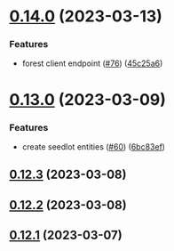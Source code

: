 # [0.14.0](https://github.com/bcgov/nr-spar-backend/compare/v0.13.0...v0.14.0) (2023-03-13)


### Features

* forest client endpoint ([#76](https://github.com/bcgov/nr-spar-backend/issues/76)) ([45c25a6](https://github.com/bcgov/nr-spar-backend/commit/45c25a60b818332776369ba4d204f22b820f5314))



# [0.13.0](https://github.com/bcgov/nr-spar-backend/compare/v0.12.3...v0.13.0) (2023-03-09)


### Features

* create seedlot entities ([#60](https://github.com/bcgov/nr-spar-backend/issues/60)) ([6bc83ef](https://github.com/bcgov/nr-spar-backend/commit/6bc83efa08315e9ed6bb8897cc31a38a307d902d))



## [0.12.3](https://github.com/bcgov/nr-spar-backend/compare/v0.12.2...v0.12.3) (2023-03-08)



## [0.12.2](https://github.com/bcgov/nr-spar-backend/compare/v0.12.1...v0.12.2) (2023-03-08)



## [0.12.1](https://github.com/bcgov/nr-spar-backend/compare/v0.12.0...v0.12.1) (2023-03-07)



